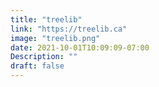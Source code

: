 ```yaml
---
title: "treelib"
link: "https://treelib.ca"
image: "treelib.png"
date: 2021-10-01T10:09:09-07:00
Description: ""
draft: false
---
```

